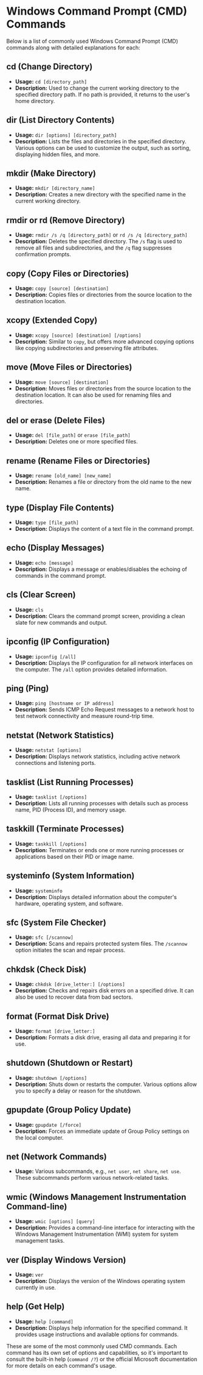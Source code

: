 # Windows Command Prompt (CMD) Commands

Below is a list of commonly used Windows Command Prompt (CMD) commands along with detailed explanations for each:

## cd (Change Directory)

- **Usage:** `cd [directory_path]`
- **Description:** Used to change the current working directory to the specified directory path. If no path is provided, it returns to the user's home directory.

## dir (List Directory Contents)

- **Usage:** `dir [options] [directory_path]`
- **Description:** Lists the files and directories in the specified directory. Various options can be used to customize the output, such as sorting, displaying hidden files, and more.

## mkdir (Make Directory)

- **Usage:** `mkdir [directory_name]`
- **Description:** Creates a new directory with the specified name in the current working directory.

## rmdir or rd (Remove Directory)

- **Usage:** `rmdir /s /q [directory_path]` or `rd /s /q [directory_path]`
- **Description:** Deletes the specified directory. The `/s` flag is used to remove all files and subdirectories, and the `/q` flag suppresses confirmation prompts.

## copy (Copy Files or Directories)

- **Usage:** `copy [source] [destination]`
- **Description:** Copies files or directories from the source location to the destination location.

## xcopy (Extended Copy)

- **Usage:** `xcopy [source] [destination] [/options]`
- **Description:** Similar to `copy`, but offers more advanced copying options like copying subdirectories and preserving file attributes.

## move (Move Files or Directories)

- **Usage:** `move [source] [destination]`
- **Description:** Moves files or directories from the source location to the destination location. It can also be used for renaming files and directories.

## del or erase (Delete Files)

- **Usage:** `del [file_path]` or `erase [file_path]`
- **Description:** Deletes one or more specified files.

## rename (Rename Files or Directories)

- **Usage:** `rename [old_name] [new_name]`
- **Description:** Renames a file or directory from the old name to the new name.

## type (Display File Contents)

- **Usage:** `type [file_path]`
- **Description:** Displays the content of a text file in the command prompt.

## echo (Display Messages)

- **Usage:** `echo [message]`
- **Description:** Displays a message or enables/disables the echoing of commands in the command prompt.

## cls (Clear Screen)

- **Usage:** `cls`
- **Description:** Clears the command prompt screen, providing a clean slate for new commands and output.

## ipconfig (IP Configuration)

- **Usage:** `ipconfig [/all]`
- **Description:** Displays the IP configuration for all network interfaces on the computer. The `/all` option provides detailed information.

## ping (Ping)

- **Usage:** `ping [hostname or IP address]`
- **Description:** Sends ICMP Echo Request messages to a network host to test network connectivity and measure round-trip time.

## netstat (Network Statistics)

- **Usage:** `netstat [options]`
- **Description:** Displays network statistics, including active network connections and listening ports.

## tasklist (List Running Processes)

- **Usage:** `tasklist [/options]`
- **Description:** Lists all running processes with details such as process name, PID (Process ID), and memory usage.

## taskkill (Terminate Processes)

- **Usage:** `taskkill [/options]`
- **Description:** Terminates or ends one or more running processes or applications based on their PID or image name.

## systeminfo (System Information)

- **Usage:** `systeminfo`
- **Description:** Displays detailed information about the computer's hardware, operating system, and software.

## sfc (System File Checker)

- **Usage:** `sfc [/scannow]`
- **Description:** Scans and repairs protected system files. The `/scannow` option initiates the scan and repair process.

## chkdsk (Check Disk)

- **Usage:** `chkdsk [drive_letter:] [/options]`
- **Description:** Checks and repairs disk errors on a specified drive. It can also be used to recover data from bad sectors.

## format (Format Disk Drive)

- **Usage:** `format [drive_letter:]`
- **Description:** Formats a disk drive, erasing all data and preparing it for use.

## shutdown (Shutdown or Restart)

- **Usage:** `shutdown [/options]`
- **Description:** Shuts down or restarts the computer. Various options allow you to specify a delay or reason for the shutdown.

## gpupdate (Group Policy Update)

- **Usage:** `gpupdate [/force]`
- **Description:** Forces an immediate update of Group Policy settings on the local computer.

## net (Network Commands)

- **Usage:** Various subcommands, e.g., `net user`, `net share`, `net use`. These subcommands perform various network-related tasks.

## wmic (Windows Management Instrumentation Command-line)

- **Usage:** `wmic [options] [query]`
- **Description:** Provides a command-line interface for interacting with the Windows Management Instrumentation (WMI) system for system management tasks.

## ver (Display Windows Version)

- **Usage:** `ver`
- **Description:** Displays the version of the Windows operating system currently in use.

## help (Get Help)

- **Usage:** `help [command]`
- **Description:** Displays help information for the specified command. It provides usage instructions and available options for commands.

These are some of the most commonly used CMD commands. Each command has its own set of options and capabilities, so it's important to consult the built-in help (`command /?`) or the official Microsoft documentation for more details on each command's usage.
